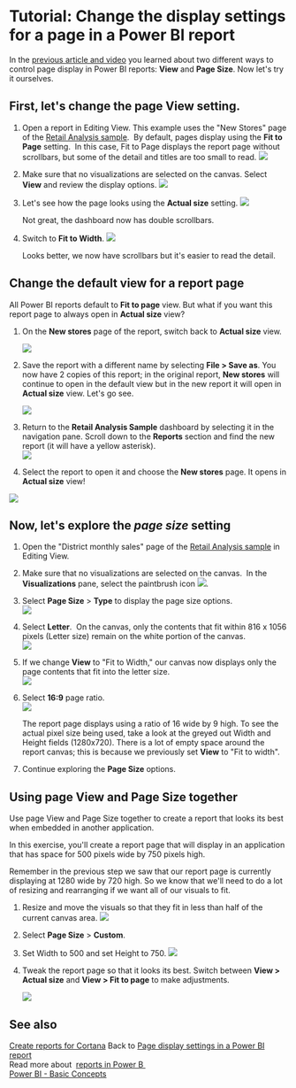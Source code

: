 ﻿<properties
   pageTitle="Tutorial: Change the display settings for a page in a Power BI report"
   description="Tutorial: Change the display settings for a page in a Power BI report"
   services="powerbi"
   documentationCenter=""
   authors="mihart"
   manager="mblythe"
   backup=""
   editor=""
   tags=""
   qualityFocus="modifying"
   qualityDate=""/>

<tags
   ms.service="powerbi"
   ms.devlang="NA"
   ms.topic="article"
   ms.tgt_pltfrm="NA"
   ms.workload="powerbi"
   ms.date="08/15/2016"
   ms.author="mihart"/>

# Tutorial: Change the display settings for a page in a Power BI report  

In the [previous article and video](powerbi-service-change-report-display-settings.md) you learned about two different ways to control page display in Power BI reports: **View** and **Page Size**. Now let's try it ourselves.

## First, let's change the page View setting.  
1.  Open a report in Editing View. This example uses the "New Stores" page of the [Retail Analysis sample](powerbi-sample-retail-analysis-take-a-tour.md).  By default, pages display using the **Fit to Page** setting.  In this case, Fit to Page displays the report page without scrollbars, but some of the detail and titles are too small to read.
   ![](media/powerbi-service-tutorial-change-report-display-settings/PBI_fit_to_page.png)

2.  Make sure that no visualizations are selected on the canvas. Select **View** and review the display options.
   ![](media/powerbi-service-tutorial-change-report-display-settings/power-bi-change-page-view.png)

3.  Let's see how the page looks using the **Actual size** setting.
   ![](media/powerbi-service-tutorial-change-report-display-settings/power-bi-actal-size2.png)

    Not great, the dashboard now has double scrollbars.

4.  Switch to **Fit to Width**.
   ![](media/powerbi-service-tutorial-change-report-display-settings/pbi_fit_to_width.png)

    Looks better, we now have scrollbars but it's easier to read the detail.   

##  Change the default view for a report page

All Power BI reports default to **Fit to page** view. But what if you want this report page to always open in **Actual size** view?

1. On the **New stores** page of the report, switch back to **Actual size** view.

   ![](media/powerbi-service-tutorial-change-report-display-settings/power-bi-actual-size.png)

2. Save the report with a different name by selecting **File > Save as**. You now have 2 copies of this report; in the original report, **New stores** will continue to open in the default view but in the new report it will open in **Actual size** view. Let's go see.

   ![](media/powerbi-service-tutorial-change-report-display-settings/power-bi-save-as.png)

3.  Return to the **Retail Analysis Sample** dashboard by selecting it in the navigation pane. Scroll down to the **Reports** section and find the new report (it will have a yellow asterisk).  
   ![](media/powerbi-service-tutorial-change-report-display-settings/power-bi-new-report.png)

4.  Select the report to open it and choose the **New stores** page. It opens in **Actual size** view!

   ![](media/powerbi-service-tutorial-change-report-display-settings/power-bi-actal-size2.png)

## Now, let's explore the *page size* setting  
1.  Open the "District monthly sales" page of the [Retail Analysis sample](powerbi-sample-retail-analysis-take-a-tour.md) in Editing View.   

2.  Make sure that no visualizations are selected on the canvas.  In the **Visualizations** pane, select the paintbrush icon ![](media/powerbi-service-tutorial-change-report-display-settings/PBI_paintbrush.jpg).    

3.  Select **Page Size** &gt; **Type** to display the page size options.  
    ![](media/powerbi-service-tutorial-change-report-display-settings/power-bi-page-size-menu.png)

4.  Select **Letter**.  On the canvas, only the contents that fit within 816 x 1056 pixels (Letter size) remain on the white portion of the canvas.    
    ![](media/powerbi-service-tutorial-change-report-display-settings/power-bi-letter.png)

5. If we change **View** to "Fit to Width," our canvas now displays only the page contents that fit into the letter size.   
    ![](media/powerbi-service-tutorial-change-report-display-settings/power-bi-fit-to-width.png)

6. Select **16:9** page ratio.  
    ![](media/powerbi-service-tutorial-change-report-display-settings/power-bi-16-to-9.png)

    The report page displays using a ratio of 16 wide by 9 high. To see the actual pixel size being used, take a look at the greyed out Width and Height fields (1280x720). There is a lot of empty space around the report canvas; this is because we previously set **View** to "Fit to width".

7.  Continue exploring the **Page Size** options.

## Using page View and Page Size together  
Use page View and Page Size together to create a report that looks its best when embedded in another application.  

In this exercise, you'll create a report page that will display in an application that has space for 500 pixels wide by 750 pixels high.  

Remember in the previous step we saw that our report page is currently displaying at 1280 wide by 720 high. So we know that we'll need to do a lot of resizing and rearranging if we want all of our visuals to fit.


1. Resize and move the visuals so that they fit in less than half of the current canvas area.
   ![](media/powerbi-service-tutorial-change-report-display-settings/power-bi-custom-view.gif)

2. Select **Page Size** &gt; **Custom**.

2.  Set Width to 500 and set Height to 750.
    ![](media/powerbi-service-tutorial-change-report-display-settings/power-bi-custom.png)

3.  Tweak the report page so that it looks its best. Switch between **View > Actual size** and **View > Fit to page** to make adjustments.

    ![](media/powerbi-service-tutorial-change-report-display-settings/power-bi-final.png)

## See also  
[Create reports for Cortana](powerbi-service-cortana-desktop-entity-cards.md)
Back to [Page display settings in a Power BI report](powerbi-service-change-report-display-settings.md)  
Read more about  [reports in Power B ](powerbi-service-reports.md)  
[Power BI - Basic Concepts](powerbi-service-basic-concepts.md)  
